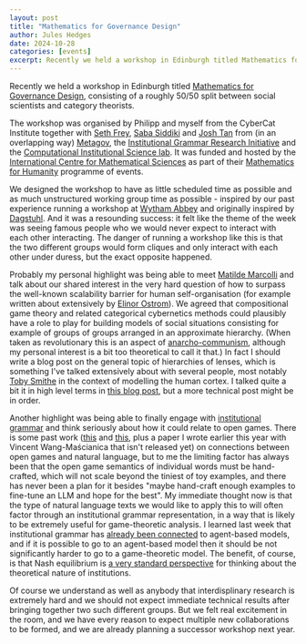 ```yaml
---
layout: post
title: "Mathematics for Governance Design"
author: Jules Hedges
date: 2024-10-28
categories: [events]
excerpt: Recently we held a workshop in Edinburgh titled Mathematics for Governance Design, consisting of a roughly 50/50 split between social scientists and category theorists.
---
```


Recently we held a workshop in Edinburgh titled [Mathematics for Governance Design](https://www.icms.org.uk/GovernanceDesign), consisting of a roughly 50/50 split between social scientists and category theorists.

The workshop was organised by Philipp and myself from the CyberCat Institute together with [Seth Frey](https://enfascination.com/weblog/professional), [Saba Siddiki](https://www.maxwell.syr.edu/directory/saba-siddiki) and [Josh Tan](https://www.joshuatan.com/research/) from (in an overlapping way) [Metagov](https://metagov.org/), the [Institutional Grammar Research Initiative](https://institutionalgrammar.org/) and the [Computational Institutional Science lab](https://cisl.info/). It was funded and hosted by the [International Centre for Mathematical Sciences](https://www.icms.org.uk/) as part of their [Mathematics for Humanity](https://www.icms.org.uk/funding-opportunities/mathematics-humanity) programme of events.

We designed the workshop to have as little scheduled time as possible and as much unstructured working group time as possible - inspired by our past experience running a workshop at [Wytham Abbey](https://www.wythamabbey.org/) and originally inspired by [Dagstuhl](https://www.dagstuhl.de/). And it was a resounding success: it felt like the theme of the week was seeing famous people who we would never expect to interact with each other interacting. The danger of running a workshop like this is that the two different groups would form cliques and only interact with each other under duress, but the exact opposite happened.

Probably my personal highlight was being able to meet [Matilde Marcolli](https://www.its.caltech.edu/~matilde/) and talk about our shared interest in the very hard question of how to surpass the well-known scalability barrier for human self-organisation (for example written about extensively by [Elinor Ostrom](https://en.wikipedia.org/wiki/Elinor_Ostrom)). We agreed that compositional game theory and related categorical cybernetics methods could plausibly have a role to play for building models of social situations consisting for example of groups of groups arranged in an approximate hierarchy. (When taken as revolutionary this is an aspect of [anarcho-communism](https://en.wikipedia.org/wiki/Anarchist_communism), although my personal interest is a bit too theoretical to call it that.) In fact I should write a blog post on the general topic of hierarchies of lenses, which is something I've talked extensively about with several people, most notably [Toby Smithe](https://tsmithe.net/) in the context of modelling the human cortex. I talked quite a bit it in high level terms in [this blog post](https://cybercat.institute/2024/02/06/passive-inference-compositional/), but a more technical post might be in order.

Another highlight was being able to finally engage with [institutional grammar](https://institutionalgrammar.org/about/institutional-analysis-and-ig-primer/) and think seriously about how it could relate to open games. There is some past work ([this](https://cgi.cse.unsw.edu.au/~eptcs/paper.cgi?CAPNS2018:8) and [this](https://arxiv.org/abs/2005.09439), plus a paper I wrote earlier this year with Vincent Wang-Maścianica that isn't released yet) on connections between open games and natural language, but to me the limiting factor has always been that the open game semantics of individual words must be hand-crafted, which will not scale beyond the tiniest of toy examples, and there has never been a plan for it besides "maybe hand-craft enough examples to fine-tune an LLM and hope for the best". My immediate thought now is that the type of natural language texts we would like to apply this to will often factor through an institutional grammar representation, in a way that is likely to be extremely useful for game-theoretic analysis. I learned last week that institutional grammar has [already been connected](https://www.sciencedirect.com/science/article/pii/S2215016122001819) to agent-based models, and if it is possible to go to an agent-based model then it should be not significantly harder to go to a game-theoretic model. The benefit, of course, is that Nash equilibrium is [a very standard perspective](https://www.researchgate.net/publication/247334096_Rational_Actors_Equilibrium_and_Social_Institutions) for thinking about the theoretical nature of institutions.

Of course we understand as well as anybody that interdisplinary research is extremely hard and we should not expect immediate technical results after bringing together two such different groups. But we felt real excitement in the room, and we have every reason to expect multiple new collaborations to be formed, and we are already planning a successor workshop next year.
